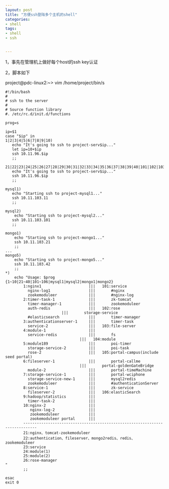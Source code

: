 ```yaml
---
layout: post
title: "方便ssh登陆多个主机的shell"
categories:
- shell
tags:
- shell
- ssh


---
```


1，事先在管理机上做好每个host的ssh key认证

2，脚本如下

project@pdc-linux2:~> vim /home/project/bin/s

	#!/bin/bash
	#
	# ssh to the server 
	#
	# Source function library
	#. /etc/rc.d/init.d/functions
	
	prog=s
	
	ip=$1
	case "$ip" in
	1|2|3|4|5|6|7|8|9|10)
	   echo "It's going to ssh to project-serv$ip..."
	   let ip=10+$ip
	   ssh 10.11.96.$ip
	   ;;
	
	21|22|23|24|25|26|27|28|29|30|31|32|33|34|35|36|37|38|39|40|101|102|103|104|105|106)
	   echo "It's going to ssh to project-serv$ip..."
	   ssh 10.11.96.$ip
	   ;;
	
	mysql1)
	   echo "Starting ssh to project-mysql1..."
	   ssh 10.11.103.11
	   ;;
	
	mysql2)
	    echo "Starting ssh to project-mysql2..."
	   ssh 10.11.103.101
	   ;;
	
	mongo1)
	    echo "Starting ssh to project-mongo1..."
	    ssh 10.11.103.21
	    ;;
	...
	mongo5)
	    echo "Starting ssh to project-mongo5..."
	    ssh 10.11.103.42
	    ;;
	*)
	    echo "Usage: $prog {1~10|21~40|101~106|mysql1|mysql2|mongo1|mongo2}
	        1:nginx1                     |||   101:service
	          nginx-log1                 |||       #nginx
	          zookemoduleer              |||       #nginx-log
	        2:timer-task-1               |||       zk-tomcat
	          timer-manager-1            |||       zookemoduleer
	          auth-redis                 |||   102:rose
	          			     |||       storage-service
	          #elasticsearch             |||       timer-manager
	        3:authenticationserver-1     |||       timer-task
	          service-2                  |||   103:file-server
	        4:module-1                   |||       
	          service-redis              |||       fs
	          	                     |||   104:module
	        5:module189                  |||       poi-timer
	          storage-service-2          |||       poi-task
	          rose-2                     |||   105:portal-campus(include seed portal)
	        6:fileserver-1               |||       portal-callme
	          	                     |||       portal-goldenGateBridge
	          module-2                   |||       portal-timeMachine
	        7:storage-service-1          |||       portal-wciphone
	          storage-service-new-1      |||       mysql2redis
	          zookemoduleer              |||       #authenticationServer
	        8:service-1                  |||       zk-service
	          fileserver-2               |||   106:elasticSearch
	        9:hadoop/statistics          |||   
	          timer-task-2               |||   
	        10:nginx-2                   |||   
	           nginx-log-2               |||   
	           zookemoduleer             |||   
	           zookemoduleer portal      |||   
	        ----------------------------------------------------------------------------
	        21:nginx、tomcat-zookemoduleer
	        22:authentication、fileserver、mongo2redis、redis、zookemoduleer
	        23:service
	        24:module(1)
	        25:module(2)
	        26:rose-manager
	"
	        ;;
	
	esac
	exit 0
	
